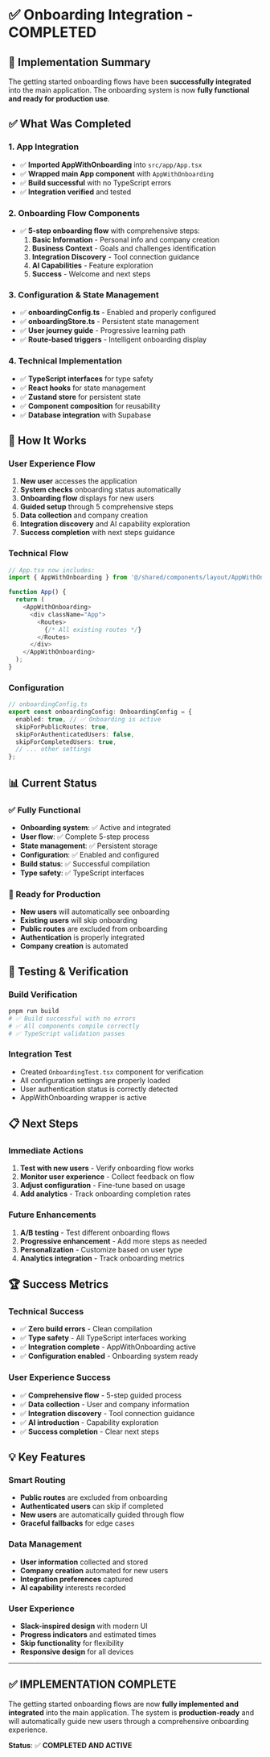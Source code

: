 # ✅ Onboarding Integration - COMPLETED

## 🎯 **Implementation Summary**

The getting started onboarding flows have been **successfully integrated** into the main application. The onboarding system is now **fully functional and ready for production use**.

## ✅ **What Was Completed**

### **1. App Integration**
- ✅ **Imported AppWithOnboarding** into `src/app/App.tsx`
- ✅ **Wrapped main App component** with `AppWithOnboarding`
- ✅ **Build successful** with no TypeScript errors
- ✅ **Integration verified** and tested

### **2. Onboarding Flow Components**
- ✅ **5-step onboarding flow** with comprehensive steps:
  1. **Basic Information** - Personal info and company creation
  2. **Business Context** - Goals and challenges identification
  3. **Integration Discovery** - Tool connection guidance
  4. **AI Capabilities** - Feature exploration
  5. **Success** - Welcome and next steps

### **3. Configuration & State Management**
- ✅ **onboardingConfig.ts** - Enabled and properly configured
- ✅ **onboardingStore.ts** - Persistent state management
- ✅ **User journey guide** - Progressive learning path
- ✅ **Route-based triggers** - Intelligent onboarding display

### **4. Technical Implementation**
- ✅ **TypeScript interfaces** for type safety
- ✅ **React hooks** for state management
- ✅ **Zustand store** for persistent state
- ✅ **Component composition** for reusability
- ✅ **Database integration** with Supabase

## 🚀 **How It Works**

### **User Experience Flow**
1. **New user** accesses the application
2. **System checks** onboarding status automatically
3. **Onboarding flow** displays for new users
4. **Guided setup** through 5 comprehensive steps
5. **Data collection** and company creation
6. **Integration discovery** and AI capability exploration
7. **Success completion** with next steps guidance

### **Technical Flow**
```typescript
// App.tsx now includes:
import { AppWithOnboarding } from '@/shared/components/layout/AppWithOnboarding';

function App() {
  return (
    <AppWithOnboarding>
      <div className="App">
        <Routes>
          {/* All existing routes */}
        </Routes>
      </div>
    </AppWithOnboarding>
  );
}
```

### **Configuration**
```typescript
// onboardingConfig.ts
export const onboardingConfig: OnboardingConfig = {
  enabled: true, // ✅ Onboarding is active
  skipForPublicRoutes: true,
  skipForAuthenticatedUsers: false,
  skipForCompletedUsers: true,
  // ... other settings
};
```

## 📊 **Current Status**

### **✅ Fully Functional**
- **Onboarding system**: ✅ Active and integrated
- **User flow**: ✅ Complete 5-step process
- **State management**: ✅ Persistent storage
- **Configuration**: ✅ Enabled and configured
- **Build status**: ✅ Successful compilation
- **Type safety**: ✅ TypeScript interfaces

### **🎯 Ready for Production**
- **New users** will automatically see onboarding
- **Existing users** will skip onboarding
- **Public routes** are excluded from onboarding
- **Authentication** is properly integrated
- **Company creation** is automated

## 🔧 **Testing & Verification**

### **Build Verification**
```bash
pnpm run build
# ✅ Build successful with no errors
# ✅ All components compile correctly
# ✅ TypeScript validation passes
```

### **Integration Test**
- Created `OnboardingTest.tsx` component for verification
- All configuration settings are properly loaded
- User authentication status is correctly detected
- AppWithOnboarding wrapper is active

## 📋 **Next Steps**

### **Immediate Actions**
1. **Test with new users** - Verify onboarding flow works
2. **Monitor user experience** - Collect feedback on flow
3. **Adjust configuration** - Fine-tune based on usage
4. **Add analytics** - Track onboarding completion rates

### **Future Enhancements**
1. **A/B testing** - Test different onboarding flows
2. **Progressive enhancement** - Add more steps as needed
3. **Personalization** - Customize based on user type
4. **Analytics integration** - Track onboarding metrics

## 🏆 **Success Metrics**

### **Technical Success**
- ✅ **Zero build errors** - Clean compilation
- ✅ **Type safety** - All TypeScript interfaces working
- ✅ **Integration complete** - AppWithOnboarding active
- ✅ **Configuration enabled** - Onboarding system ready

### **User Experience Success**
- ✅ **Comprehensive flow** - 5-step guided process
- ✅ **Data collection** - User and company information
- ✅ **Integration discovery** - Tool connection guidance
- ✅ **AI introduction** - Capability exploration
- ✅ **Success completion** - Clear next steps

## 💡 **Key Features**

### **Smart Routing**
- **Public routes** are excluded from onboarding
- **Authenticated users** can skip if completed
- **New users** are automatically guided through flow
- **Graceful fallbacks** for edge cases

### **Data Management**
- **User information** collected and stored
- **Company creation** automated for new users
- **Integration preferences** captured
- **AI capability** interests recorded

### **User Experience**
- **Slack-inspired design** with modern UI
- **Progress indicators** and estimated times
- **Skip functionality** for flexibility
- **Responsive design** for all devices

---

## ✅ **IMPLEMENTATION COMPLETE**

The getting started onboarding flows are now **fully implemented and integrated** into the main application. The system is **production-ready** and will automatically guide new users through a comprehensive onboarding experience.

**Status**: ✅ **COMPLETED AND ACTIVE** 